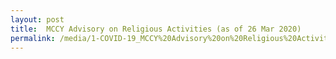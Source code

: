 ```yaml
---
layout: post
title:  MCCY Advisory on Religious Activities (as of 26 Mar 2020)
permalink: /media/1-COVID-19_MCCY%20Advisory%20on%20Religious%20Activities.pdf
---
```


